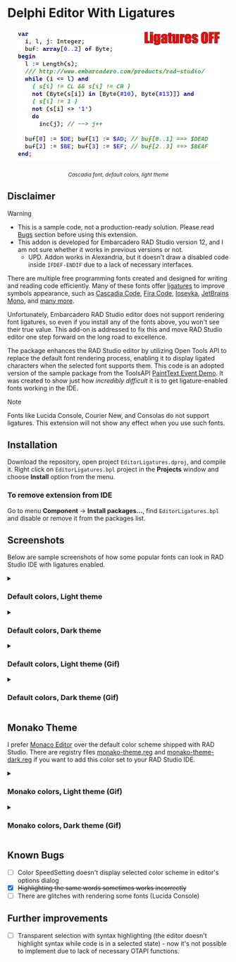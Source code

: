 # Delphi Editor With Ligatures

<p align="center">
    <img src="/Screenshots/ligatures-on-off-cascadia.gif">    
</p>
<p align="center"><sub><i>Cascadia font, default colors, light theme</i></sup></p>

## Disclaimer

> [!WARNING]
> - This is a sample code, not a production-ready solution. Please read [Bugs](#known-bugs) section before using this extension.
> - This addon is developed for Embarcadero RAD Studio version 12, and I am not sure whether it works in previous versions or not.
>     - UPD. Addon works in Alexandria, but it doesn't draw a disabled code inside `IFDEF-ENDIF` due to a lack of necessary interfaces.

There are multiple free programming fonts created and designed for writing and reading code efficiently. Many of these fonts offer [ligatures](https://en.wikipedia.org/wiki/Ligature_(writing)) to improve symbols appearance, such as [Cascadia Code](https://github.com/microsoft/cascadia-code), [Fira Code](https://github.com/tonsky/FiraCode), [Iosevka](https://typeof.net/Iosevka/), [JetBrains Mono](https://www.jetbrains.com/lp/mono/), and [many more](https://www.programmingfonts.org/).

Unfortunately, Embarcadero RAD Studio editor does not support rendering font ligatures, so even if you install any of the fonts above, you won't see their true value. This add-on is addressed to fix this and move RAD Studio editor one step forward on the long road to excellence.

The package enhances the RAD Studio editor by utilizing Open Tools API to replace the default font rendering process, enabling it to display ligated characters when the selected font supports them. This code is an adopted version of the sample package from the ToolsAPI [PaintText Event Demo](https://github.com/Embarcadero/RADStudio12Demos/tree/main/Object%20Pascal/ToolsAPI/Editor%20Demos/PaintText%20Event%20Demo). It was created to show just how *incredibly difficult* it is to get ligature-enabled fonts working in the IDE.

> [!NOTE]
> Fonts like Lucida Console, Courier New, and Consolas do not support ligatures. This extension will not show any effect when you use such fonts.

## Installation

Download the repository, open project `EditorLigatures.dproj`, and compile it. Right click on `EditorLigatures.bpl` project in the **Projects** window and choose **Install** option from the menu.

### To remove extension from IDE

Go to menu **Component** -> **Install packages...**, find `EditorLigatures.bpl` and disable or remove it from the packages list.

## Screenshots
Below are sample screenshots of how some popular fonts can look in RAD Studio IDE with ligatures enabled.

<details>
<summary><h3>Default colors, Light theme</h3></summary>
  
|BEFORE<br>Ligatures Off 😖|AFTER<br>Ligatures On 🤩|
|-|-|
|||
|[Cascadia Code](https://github.com/microsoft/cascadia-code)|[Cascadia Code](https://github.com/microsoft/cascadia-code)|
|![](/Screenshots/default-light-off-cascadia.png)<br><p align="center"><sup><i>Cascadia Code, Default colors, Light theme</i></sup></p>|![](/Screenshots/default-light-on-cascadia.png)<br><p align="center"><sup><i>Cascadia Code, Default colors, Light theme</i></sup></p>|
|[Fira Code](https://github.com/tonsky/FiraCode)|[Fira Code](https://github.com/tonsky/FiraCode)|
|![](/Screenshots/default-light-off-firacode.png)|![](/Screenshots/default-light-on-firacode.png)|
|[Iosevka](https://typeof.net/Iosevka/)|[Iosevka](https://typeof.net/Iosevka/)|
|![](/Screenshots/default-light-off-iosevka.png)|![](/Screenshots/default-light-on-iosevka.png)|
|JetBrains Mono|JetBrains Mono|
|![](/Screenshots/default-light-off-mono.png)|![](/Screenshots/default-light-on-mono.png)|
</details>
<details>
<summary><h3>Default colors, Dark theme</h3></summary>

|BEFORE<br>Ligatures Off 😖|AFTER<br>Ligatures On 🤩|
|-|-|
|[Cascadia Code](https://github.com/microsoft/cascadia-code)|[Cascadia Code](https://github.com/microsoft/cascadia-code)|
|![](/Screenshots/default-dark-off-cascadia.png)|![](/Screenshots/default-dark-on-cascadia.png)|
|[Fira Code](https://github.com/tonsky/FiraCode)|[Fira Code](https://github.com/tonsky/FiraCode)|
|![](/Screenshots/default-dark-off-firacode.png)|![](/Screenshots/default-dark-on-firacode.png)|
|[Iosevka](https://typeof.net/Iosevka/)|[Iosevka](https://typeof.net/Iosevka/)|
|![](/Screenshots/default-dark-off-iosevka.png)|![](/Screenshots/default-dark-on-iosevka.png)|
|JetBrains Mono|JetBrains Mono|
|![](/Screenshots/default-dark-off-mono.png)|![](/Screenshots/default-dark-on-mono.png)|
</details>

<details>
<summary><h3>Default colors, Light theme (Gif)</h3></summary>

![](/Screenshots/ligatures-default.gif)
</details>

<details>
<summary><h3>Default colors, Dark theme (Gif)</h3></summary>

![](/Screenshots/ligatures-default-dark.gif)
</details>

## Monako Theme
I prefer [Monaco Editor](https://microsoft.github.io/monaco-editor/) over the default color scheme shipped with RAD Studio. There are registry files [monako-theme.reg](Themes/monako-theme.reg.txt) and [monako-theme-dark.reg](Themes/monako-theme-dark.reg.txt) if you want to add this color set to your RAD Studio IDE.

<details>
<summary><h3>Monako colors, Light theme (Gif)</h3></summary>

![](/Screenshots/ligatures-monako-light.gif)
</details>

<details>
<summary><h3>Monako colors, Dark theme (Gif)</h3></summary>

![](/Screenshots/ligatures-monako-dark.gif)
</details>

## Known Bugs
- [ ] Color SpeedSetting doesn't display selected color scheme in editor's options dialog
- [x] ~~Highlighting the same words sometimes works incorrectly~~
- [ ] There are glitches with rendering some fonts (Lucida Console)

## Further improvements
- [ ] Transparent selection with syntax highlighting (the editor doesn't highlight syntax while code is in a selected state) - now it's not possible to implement due to lack of necessary OTAPI functions.
